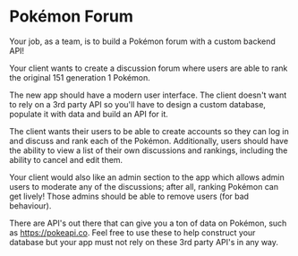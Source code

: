 # Pokémon Forum

Your job, as a team, is to build a Pokémon forum with a custom backend API!

Your client wants to create a discussion forum where users are able to rank the original 151 generation 1 Pokémon.

The new app should have a modern user interface. The client doesn't want to rely on a 3rd party API so you'll have to design a custom database, populate it with data and build an API for it.

The client wants their users to be able to create accounts so they can log in and discuss and rank each of the Pokémon.
Additionally, users should have the ability to view a list of their own discussions and rankings, including the ability to cancel and edit them.

Your client would also like an admin section to the app which allows admin users to moderate any of the discussions; after all, ranking Pokémon can get lively! Those admins should be able to remove users (for bad behaviour).

There are API's out there that can give you a ton of data on Pokémon, such as https://pokeapi.co. Feel free to use these to help construct your database but your app must not rely on these 3rd party API's in any way.